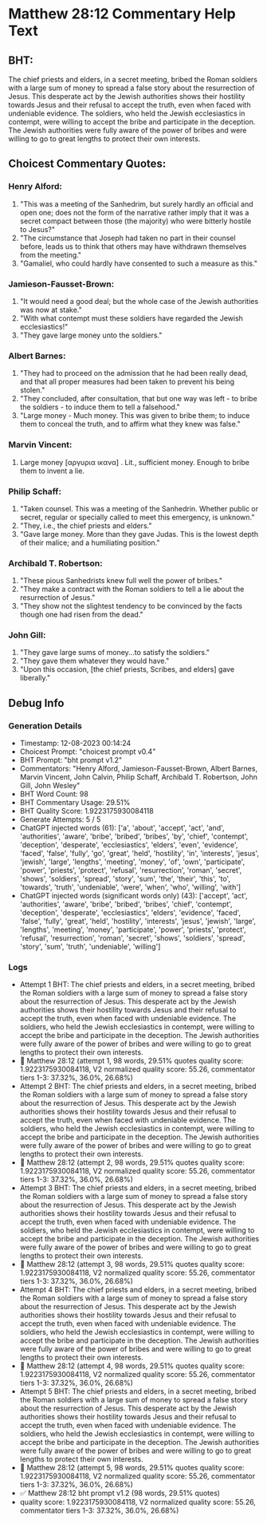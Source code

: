 # Matthew 28:12 Commentary Help Text

## BHT:
The chief priests and elders, in a secret meeting, bribed the Roman soldiers with a large sum of money to spread a false story about the resurrection of Jesus. This desperate act by the Jewish authorities shows their hostility towards Jesus and their refusal to accept the truth, even when faced with undeniable evidence. The soldiers, who held the Jewish ecclesiastics in contempt, were willing to accept the bribe and participate in the deception. The Jewish authorities were fully aware of the power of bribes and were willing to go to great lengths to protect their own interests.

## Choicest Commentary Quotes:
### Henry Alford:
1. "This was a meeting of the Sanhedrim, but surely hardly an official and open one; does not the form of the narrative rather imply that it was a secret compact between those (the majority) who were bitterly hostile to Jesus?"
2. "The circumstance that Joseph had taken no part in their counsel before, leads us to think that others may have withdrawn themselves from the meeting."
3. "Gamaliel, who could hardly have consented to such a measure as this."

### Jamieson-Fausset-Brown:
1. "It would need a good deal; but the whole case of the Jewish authorities was now at stake." 
2. "With what contempt must these soldiers have regarded the Jewish ecclesiastics!"
3. "They gave large money unto the soldiers."

### Albert Barnes:
1. "They had to proceed on the admission that he had been really dead, and that all proper measures had been taken to prevent his being stolen."
2. "They concluded, after consultation, that but one way was left - to bribe the soldiers - to induce them to tell a falsehood."
3. "Large money - Much money. This was given to bribe them; to induce them to conceal the truth, and to affirm what they knew was false."

### Marvin Vincent:
1. Large money [αργυρια ικανα] . Lit., sufficient money. Enough to bribe them to invent a lie.


### Philip Schaff:
1. "Taken counsel. This was a meeting of the Sanhedrin. Whether public or secret, regular or specially called to meet this emergency, is unknown."
2. "They, i.e., the chief priests and elders."
3. "Gave large money. More than they gave Judas. This is the lowest depth of their malice; and a humiliating position."

### Archibald T. Robertson:
1. "These pious Sanhedrists knew full well the power of bribes."
2. "They make a contract with the Roman soldiers to tell a lie about the resurrection of Jesus."
3. "They show not the slightest tendency to be convinced by the facts though one had risen from the dead."

### John Gill:
1. "They gave large sums of money...to satisfy the soldiers."
2. "They gave them whatever they would have."
3. "Upon this occasion, [the chief priests, Scribes, and elders] gave liberally."


## Debug Info
### Generation Details
- Timestamp: 12-08-2023 00:14:24
- Choicest Prompt: "choicest prompt v0.4"
- BHT Prompt: "bht prompt v1.2"
- Commentators: "Henry Alford, Jamieson-Fausset-Brown, Albert Barnes, Marvin Vincent, John Calvin, Philip Schaff, Archibald T. Robertson, John Gill, John Wesley"
- BHT Word Count: 98
- BHT Commentary Usage: 29.51%
- BHT Quality Score: 1.9223175930084118
- Generate Attempts: 5 / 5
- ChatGPT injected words (61):
	['a', 'about', 'accept', 'act', 'and', 'authorities', 'aware', 'bribe', 'bribed', 'bribes', 'by', 'chief', 'contempt', 'deception', 'desperate', 'ecclesiastics', 'elders', 'even', 'evidence', 'faced', 'false', 'fully', 'go', 'great', 'held', 'hostility', 'in', 'interests', 'jesus', 'jewish', 'large', 'lengths', 'meeting', 'money', 'of', 'own', 'participate', 'power', 'priests', 'protect', 'refusal', 'resurrection', 'roman', 'secret', 'shows', 'soldiers', 'spread', 'story', 'sum', 'the', 'their', 'this', 'to', 'towards', 'truth', 'undeniable', 'were', 'when', 'who', 'willing', 'with']
- ChatGPT injected words (significant words only) (43):
	['accept', 'act', 'authorities', 'aware', 'bribe', 'bribed', 'bribes', 'chief', 'contempt', 'deception', 'desperate', 'ecclesiastics', 'elders', 'evidence', 'faced', 'false', 'fully', 'great', 'held', 'hostility', 'interests', 'jesus', 'jewish', 'large', 'lengths', 'meeting', 'money', 'participate', 'power', 'priests', 'protect', 'refusal', 'resurrection', 'roman', 'secret', 'shows', 'soldiers', 'spread', 'story', 'sum', 'truth', 'undeniable', 'willing']

### Logs
- Attempt 1 BHT: The chief priests and elders, in a secret meeting, bribed the Roman soldiers with a large sum of money to spread a false story about the resurrection of Jesus. This desperate act by the Jewish authorities shows their hostility towards Jesus and their refusal to accept the truth, even when faced with undeniable evidence. The soldiers, who held the Jewish ecclesiastics in contempt, were willing to accept the bribe and participate in the deception. The Jewish authorities were fully aware of the power of bribes and were willing to go to great lengths to protect their own interests.
- 🔄 Matthew 28:12 (attempt 1, 98 words, 29.51% quotes quality score: 1.9223175930084118, V2 normalized quality score: 55.26, commentator tiers 1-3: 37.32%, 36.0%, 26.68%)
- Attempt 2 BHT: The chief priests and elders, in a secret meeting, bribed the Roman soldiers with a large sum of money to spread a false story about the resurrection of Jesus. This desperate act by the Jewish authorities shows their hostility towards Jesus and their refusal to accept the truth, even when faced with undeniable evidence. The soldiers, who held the Jewish ecclesiastics in contempt, were willing to accept the bribe and participate in the deception. The Jewish authorities were fully aware of the power of bribes and were willing to go to great lengths to protect their own interests.
- 🔄 Matthew 28:12 (attempt 2, 98 words, 29.51% quotes quality score: 1.9223175930084118, V2 normalized quality score: 55.26, commentator tiers 1-3: 37.32%, 36.0%, 26.68%)
- Attempt 3 BHT: The chief priests and elders, in a secret meeting, bribed the Roman soldiers with a large sum of money to spread a false story about the resurrection of Jesus. This desperate act by the Jewish authorities shows their hostility towards Jesus and their refusal to accept the truth, even when faced with undeniable evidence. The soldiers, who held the Jewish ecclesiastics in contempt, were willing to accept the bribe and participate in the deception. The Jewish authorities were fully aware of the power of bribes and were willing to go to great lengths to protect their own interests.
- 🔄 Matthew 28:12 (attempt 3, 98 words, 29.51% quotes quality score: 1.9223175930084118, V2 normalized quality score: 55.26, commentator tiers 1-3: 37.32%, 36.0%, 26.68%)
- Attempt 4 BHT: The chief priests and elders, in a secret meeting, bribed the Roman soldiers with a large sum of money to spread a false story about the resurrection of Jesus. This desperate act by the Jewish authorities shows their hostility towards Jesus and their refusal to accept the truth, even when faced with undeniable evidence. The soldiers, who held the Jewish ecclesiastics in contempt, were willing to accept the bribe and participate in the deception. The Jewish authorities were fully aware of the power of bribes and were willing to go to great lengths to protect their own interests.
- 🔄 Matthew 28:12 (attempt 4, 98 words, 29.51% quotes quality score: 1.9223175930084118, V2 normalized quality score: 55.26, commentator tiers 1-3: 37.32%, 36.0%, 26.68%)
- Attempt 5 BHT: The chief priests and elders, in a secret meeting, bribed the Roman soldiers with a large sum of money to spread a false story about the resurrection of Jesus. This desperate act by the Jewish authorities shows their hostility towards Jesus and their refusal to accept the truth, even when faced with undeniable evidence. The soldiers, who held the Jewish ecclesiastics in contempt, were willing to accept the bribe and participate in the deception. The Jewish authorities were fully aware of the power of bribes and were willing to go to great lengths to protect their own interests.
- 🔄 Matthew 28:12 (attempt 5, 98 words, 29.51% quotes quality score: 1.9223175930084118, V2 normalized quality score: 55.26, commentator tiers 1-3: 37.32%, 36.0%, 26.68%)
- ✅ Matthew 28:12 bht prompt v1.2 (98 words, 29.51% quotes)
- quality score: 1.9223175930084118, V2 normalized quality score: 55.26, commentator tiers 1-3: 37.32%, 36.0%, 26.68%)